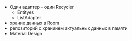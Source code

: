 * Один адаптер - один Recycler
    - Entityes
    - ListAdapter
* храние данных в Room
* репозиторий с хранинем актуальных данных в памяти
* Material Design


